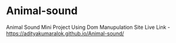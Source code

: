 # Animal-sound
Animal Sound Mini Project Using Dom Manupulation
Site Live Link - https://adityakumaralok.github.io/Animal-sound/
